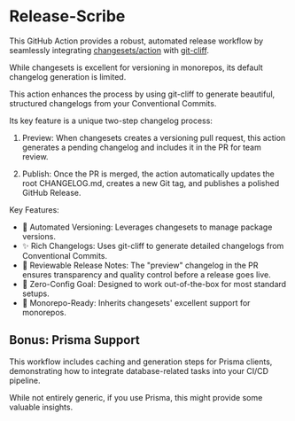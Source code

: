 # Release-Scribe

This GitHub Action provides a robust, automated release workflow by seamlessly integrating
[changesets/action](https://github.com/changesets/action) with [git-cliff](https://github.com/orhun/git-cliff).


While changesets is excellent for versioning in monorepos, its default changelog generation is limited. 

This action enhances the process by using git-cliff to generate beautiful, structured changelogs from your Conventional Commits.

Its key feature is a unique two-step changelog process:

1. Preview: When changesets creates a versioning pull request, this action generates a pending changelog and includes it in the PR for team review.

2. Publish: Once the PR is merged, the action automatically updates the root CHANGELOG.md, creates a new Git tag, and publishes a polished GitHub Release.

Key Features:
- 🔄 Automated Versioning: Leverages changesets to manage package versions.
- ✨ Rich Changelogs: Uses git-cliff to generate detailed changelogs from Conventional Commits.
- 👀 Reviewable Release Notes: The "preview" changelog in the PR ensures transparency and quality control before a release goes live.
- 🚀 Zero-Config Goal: Designed to work out-of-the-box for most standard setups.
- 🌳 Monorepo-Ready: Inherits changesets' excellent support for monorepos.

## Bonus: Prisma Support

This workflow includes caching and generation steps for Prisma clients, demonstrating how to integrate database-related tasks into your CI/CD pipeline.

While not entirely generic, if you use Prisma, this might provide some valuable insights.
